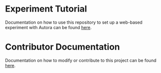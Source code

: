 # Experiment Tutorial
Documentation on how to use this repository to set up a web-based experiment with Autora can be found [here](USAGE.md).

# Contributor Documentation
Documentation on how to modify or contribute to this project can be found [here](CONTRIBUTOR.md).